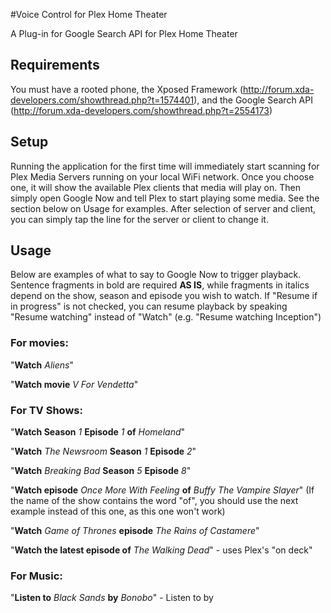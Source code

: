 #Voice Control for Plex Home Theater

A Plug-in for Google Search API for Plex Home Theater

## Requirements
You must have a rooted phone, the Xposed Framework (http://forum.xda-developers.com/showthread.php?t=1574401), and the Google Search API (http://forum.xda-developers.com/showthread.php?t=2554173)

## Setup

Running the application for the first time will immediately start scanning for Plex Media Servers running on your local WiFi network. Once you choose one, it will show the available Plex clients that media will play on. Then simply open Google Now and tell Plex to start playing some media. See the section below on Usage for examples. After selection of server and client, you can simply tap the line for the server or client to change it. 

## Usage

Below are examples of what to say to Google Now to trigger playback. Sentence fragments in bold are required **AS IS**, while fragments in italics depend on the show, season and episode you wish to watch. If "Resume if in progress" is not checked, you can resume playback by speaking "Resume watching" instead of "Watch" (e.g. "Resume watching Inception")

### For movies:
"**Watch** *Aliens*"

"**Watch movie** *V For Vendetta*"


### For TV Shows:
"**Watch Season** *1* **Episode** *1* **of** *Homeland*"

"**Watch** *The Newsroom* **Season** *1* **Episode** *2*"

"**Watch** *Breaking Bad* **Season** *5* **Episode** *8*"

"**Watch episode** *Once More With Feeling* **of** *Buffy The Vampire Slayer*" (If the name of the show contains the word "of", you should use the next example instead of this one, as this one won't work)

"**Watch** *Game of Thrones* **episode** *The Rains of Castamere*"

"**Watch the latest episode of** *The Walking Dead*" - uses Plex's "on deck"


### For Music:
"**Listen to** *Black Sands* **by** *Bonobo*" - Listen to <song> by <artist>